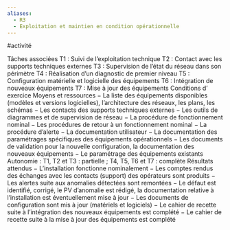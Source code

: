```yaml
---
aliases:
  - R3
  - Exploitation et maintien en condition opérationnelle
---
```

#activité

Tâches associées
T1 : Suivi de l’exploitation technique
T2 : Contact avec les supports techniques externes
T3 : Supervision de l’état du réseau dans son périmètre
T4 : Réalisation d’un diagnostic de premier niveau
T5 : Configuration matérielle et logicielle des équipements
T6 : Intégration de nouveaux équipements
T7 : Mise à jour des équipements
Conditions d’ exercice
Moyens et ressources
− La liste des équipements disponibles (modèles et versions logicielles), l’architecture des
réseaux, les plans, les schémas
− Les contacts des supports techniques externes
− Les outils de diagrammes et de supervision de réseau
− La procédure de fonctionnement nominal
− Les procédures de retour à un fonctionnement nominal
− La procédure d’alerte
− La documentation utilisateur
− La documentation des paramétrages spécifiques des équipements opérationnels
− Les documents de validation pour la nouvelle configuration, la documentation des
nouveaux équipements
− Le paramétrage des équipements existants
Autonomie : T1, T2 et T3 : partielle ; T4, T5, T6 et T7 : complète
Résultats attendus
− L’installation fonctionne nominalement
− Les comptes rendus des échanges avec les contacts (support) des opérateurs sont
produits
− Les alertes suite aux anomalies détectées sont remontées
− Le défaut est identifié, corrigé, le PV d’anomalie est rédigé, la documentation relative à
l’installation est éventuellement mise à jour
− Les documents de configuration sont mis à jour (matériels et logiciels)
− Le cahier de recette suite à l’intégration des nouveaux équipements est complété
− Le cahier de recette suite à la mise à jour des équipements est complété